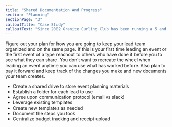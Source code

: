 ```yaml
---
title: "Shared Documentation And Progress"
section: "Planning"
sectionPage: "3"
calloutTitle: "Case Study"
calloutText: "Since 2002 Granite Curling Club has been running a 5 and Under Bonspiel. In 2013 when Chris volunteered to run the event he inherited a bunch of paper, a couple of excel workbooks and a whole lot of history. Wanting to make it easier for future coordinators, he took the time to document the history of the event along with steps to coordinate each part of the bonspiel. Now the club maintains a google drive where each aspect of how to run this unique event is stored."
---
```


Figure out your plan for how you are going to keep your lead team organized and on the same page. If this is your first time leading an event or the first event of a type reachout to others who have done it before you to see what they can share. You don’t want to recreate the wheel when leading an event anytime you can use what has worked before. Also plan to pay it forward and keep track of the changes you make and new documents your team creates.

- Create a shared drive to store event planning materials
- Establish a folder for each lead to use
- Agree upon communication protocol (email vs slack)
- Leverage existing templates
- Create new templates as needed
- Document the steps you took
- Centralize budget tracking and receipt upload
